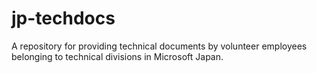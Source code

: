 # jp-techdocs
A repository for providing technical documents by volunteer employees belonging to technical divisions in Microsoft Japan.
